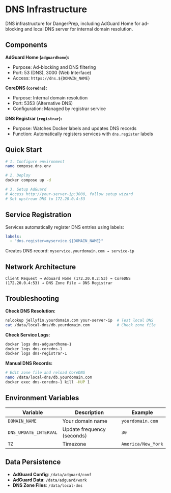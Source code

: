 # DNS Infrastructure

DNS infrastructure for DangerPrep, including AdGuard Home for ad-blocking and local DNS server for internal domain resolution.

## Components

**AdGuard Home (`adguardhome`):**
- Purpose: Ad-blocking and DNS filtering
- Port: 53 (DNS), 3000 (Web Interface)
- Access: `https://dns.${DOMAIN_NAME}`

**CoreDNS (`coredns`):**
- Purpose: Internal domain resolution
- Port: 5353 (Alternative DNS)
- Configuration: Managed by registrar service

**DNS Registrar (`registrar`):**
- Purpose: Watches Docker labels and updates DNS records
- Function: Automatically registers services with `dns.register` labels

## Quick Start

```bash
# 1. Configure environment
nano compose.dns.env

# 2. Deploy
docker compose up -d

# 3. Setup AdGuard
# Access http://your-server-ip:3000, follow setup wizard
# Set upstream DNS to 172.20.0.4:53
```

## Service Registration

Services automatically register DNS entries using labels:
```yaml
labels:
  - "dns.register=myservice.${DOMAIN_NAME}"
```
Creates DNS record: `myservice.yourdomain.com → service-ip`

## Network Architecture

```
Client Request → AdGuard Home (172.20.0.2:53) → CoreDNS (172.20.0.4:53) → DNS Zone File → DNS Registrar
```

## Troubleshooting

**Check DNS Resolution:**
```bash
nslookup jellyfin.yourdomain.com your-server-ip  # Test local DNS
cat /data/local-dns/db.yourdomain.com            # Check zone file
```

**Check Service Logs:**
```bash
docker logs dns-adguardhome-1
docker logs dns-coredns-1
docker logs dns-registrar-1
```

**Manual DNS Records:**
```bash
# Edit zone file and reload CoreDNS
nano /data/local-dns/db.yourdomain.com
docker exec dns-coredns-1 kill -HUP 1
```

## Environment Variables

| Variable | Description | Example |
|----------|-------------|---------|
| `DOMAIN_NAME` | Your domain name | `yourdomain.com` |
| `DNS_UPDATE_INTERVAL` | Update frequency (seconds) | `30` |
| `TZ` | Timezone | `America/New_York` |

## Data Persistence

- **AdGuard Config**: `/data/adguard/conf`
- **AdGuard Data**: `/data/adguard/work`
- **DNS Zone Files**: `/data/local-dns`
